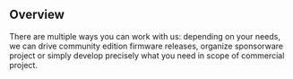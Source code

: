 Overview
--------

There are multiple ways you can work with us: depending on your needs, we can
drive community edition firmware releases, organize sponsorware project or
simply develop precisely what you need in scope of commercial project.

